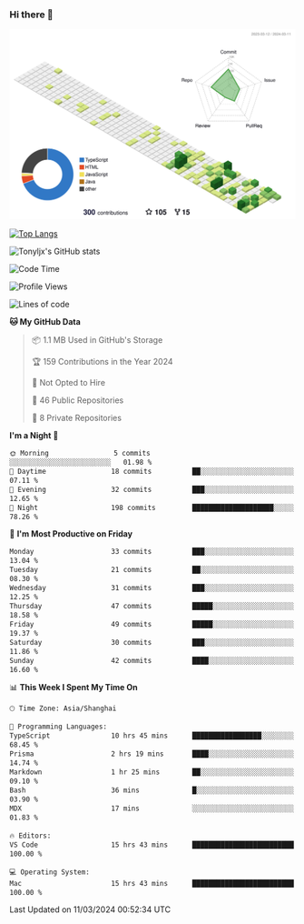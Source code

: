 ### Hi there 👋

![](./profile-3d-contrib/profile-green-animate.svg)

 

[![Top Langs](https://github-readme-stats.vercel.app/api/top-langs/?username=tonyljx)](https://github.com/anuraghazra/github-readme-stats)

![Tonyljx's GitHub stats](https://github-readme-stats.vercel.app/api?username=tonyljx&theme=default&show_icons=true)

 

<!--START_SECTION:waka-->
![Code Time](http://img.shields.io/badge/Code%20Time-205%20hrs%2048%20mins-blue)

![Profile Views](http://img.shields.io/badge/Profile%20Views-9-blue)

![Lines of code](https://img.shields.io/badge/From%20Hello%20World%20I%27ve%20Written-307.7%20thousand%20lines%20of%20code-blue)

**🐱 My GitHub Data** 

> 📦 1.1 MB Used in GitHub's Storage 
 > 
> 🏆 159 Contributions in the Year 2024
 > 
> 🚫 Not Opted to Hire
 > 
> 📜 46 Public Repositories 
 > 
> 🔑 8 Private Repositories 
 > 
**I'm a Night 🦉** 

```text
🌞 Morning                5 commits           ░░░░░░░░░░░░░░░░░░░░░░░░░   01.98 % 
🌆 Daytime                18 commits          ██░░░░░░░░░░░░░░░░░░░░░░░   07.11 % 
🌃 Evening                32 commits          ███░░░░░░░░░░░░░░░░░░░░░░   12.65 % 
🌙 Night                  198 commits         ████████████████████░░░░░   78.26 % 
```
📅 **I'm Most Productive on Friday** 

```text
Monday                   33 commits          ███░░░░░░░░░░░░░░░░░░░░░░   13.04 % 
Tuesday                  21 commits          ██░░░░░░░░░░░░░░░░░░░░░░░   08.30 % 
Wednesday                31 commits          ███░░░░░░░░░░░░░░░░░░░░░░   12.25 % 
Thursday                 47 commits          █████░░░░░░░░░░░░░░░░░░░░   18.58 % 
Friday                   49 commits          █████░░░░░░░░░░░░░░░░░░░░   19.37 % 
Saturday                 30 commits          ███░░░░░░░░░░░░░░░░░░░░░░   11.86 % 
Sunday                   42 commits          ████░░░░░░░░░░░░░░░░░░░░░   16.60 % 
```


📊 **This Week I Spent My Time On** 

```text
🕑︎ Time Zone: Asia/Shanghai

💬 Programming Languages: 
TypeScript               10 hrs 45 mins      █████████████████░░░░░░░░   68.45 % 
Prisma                   2 hrs 19 mins       ████░░░░░░░░░░░░░░░░░░░░░   14.74 % 
Markdown                 1 hr 25 mins        ██░░░░░░░░░░░░░░░░░░░░░░░   09.10 % 
Bash                     36 mins             █░░░░░░░░░░░░░░░░░░░░░░░░   03.90 % 
MDX                      17 mins             ░░░░░░░░░░░░░░░░░░░░░░░░░   01.83 % 

🔥 Editors: 
VS Code                  15 hrs 43 mins      █████████████████████████   100.00 % 

💻 Operating System: 
Mac                      15 hrs 43 mins      █████████████████████████   100.00 % 
```


 Last Updated on 11/03/2024 00:52:34 UTC
<!--END_SECTION:waka-->
